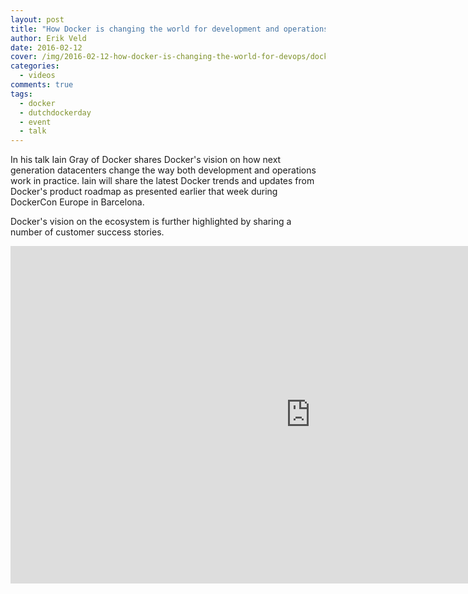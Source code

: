 ```yaml
---
layout: post
title: "How Docker is changing the world for development and operations"
author: Erik Veld
date: 2016-02-12
cover: /img/2016-02-12-how-docker-is-changing-the-world-for-devops/docker-video.png
categories:
  - videos
comments: true
tags:
  - docker
  - dutchdockerday
  - event
  - talk
---
```

In his talk Iain Gray of Docker shares Docker's vision on how next generation datacenters change the way both development and operations work in practice. Iain will share the latest Docker trends and updates from Docker's product roadmap as presented earlier that week during DockerCon Europe in Barcelona.

Docker's vision on the ecosystem is further highlighted by sharing a number of customer success stories.

<iframe
  width="960"
  height="540"
  src="http://www.youtube.com/embed/-VSneCPGd-A"
  frameborder="0"
  allowfullscreen>
</iframe>
